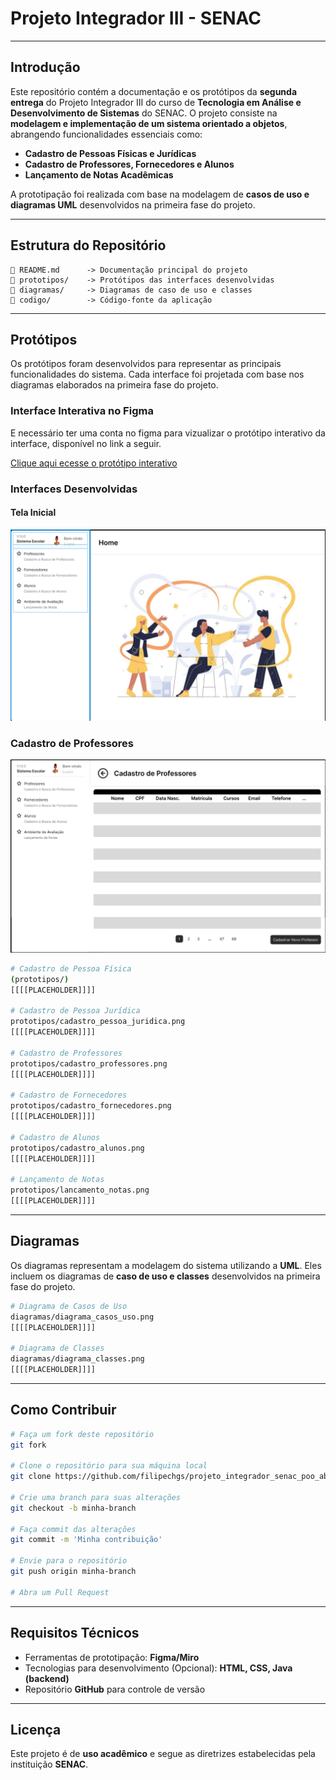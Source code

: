 # **Projeto Integrador III - SENAC**

---

## **Introdução**

Este repositório contém a documentação e os protótipos da **segunda entrega** do Projeto Integrador III do curso de **Tecnologia em Análise e Desenvolvimento de Sistemas** do SENAC. O projeto consiste na **modelagem e implementação de um sistema orientado a objetos**, abrangendo funcionalidades essenciais como:

- **Cadastro de Pessoas Físicas e Jurídicas**
- **Cadastro de Professores, Fornecedores e Alunos**
- **Lançamento de Notas Acadêmicas**

A prototipação foi realizada com base na modelagem de **casos de uso e diagramas UML** desenvolvidos na primeira fase do projeto.

---

## **Estrutura do Repositório**

```
📜 README.md      -> Documentação principal do projeto  
📁 prototipos/    -> Protótipos das interfaces desenvolvidas  
📁 diagramas/     -> Diagramas de caso de uso e classes  
📁 codigo/        -> Código-fonte da aplicação  
```

---

## **Protótipos**

Os protótipos foram desenvolvidos para representar as principais funcionalidades do sistema. Cada interface foi projetada com base nos diagramas elaborados na primeira fase do projeto.

### **Interface Interativa no Figma**
E necessário ter uma conta no figma para vizualizar o protótipo interativo da interface, disponível no link a seguir.

[Clique aqui ecesse o protótipo interativo](https://www.figma.com/proto/0FBw617EsrRqKlWKODjuj0/Sistema-Escolar?node-id=24-610&p=f&t=P17sZMwCagXx2Q1r-1&scaling=scale-down&content-scaling=fixed&page-id=0%3A1&starting-point-node-id=24%3A610https://www.figma.com/proto/0FBw617EsrRqKlWKODjuj0/Sistema-Escolar?node-id=24-610&p=f&t=P17sZMwCagXx2Q1r-1&scaling=scale-down&content-scaling=fixed&page-id=0%3A1&starting-point-node-id=24%3A610)

### **Interfaces Desenvolvidas**

#### Tela Inicial
![Tela Inicial](./prototipos/pagina-inicial.png)

### Cadastro de Professores
![Tela Inicial](./prototipos/cadastro-de-professores-0.png)

```bash
# Cadastro de Pessoa Física
(prototipos/)
[[[[PLACEHOLDER]]]]

# Cadastro de Pessoa Jurídica
prototipos/cadastro_pessoa_juridica.png
[[[[PLACEHOLDER]]]]

# Cadastro de Professores
prototipos/cadastro_professores.png
[[[[PLACEHOLDER]]]]

# Cadastro de Fornecedores
prototipos/cadastro_fornecedores.png
[[[[PLACEHOLDER]]]]

# Cadastro de Alunos
prototipos/cadastro_alunos.png
[[[[PLACEHOLDER]]]]

# Lançamento de Notas
prototipos/lancamento_notas.png
[[[[PLACEHOLDER]]]]
```

---

## **Diagramas**

Os diagramas representam a modelagem do sistema utilizando a **UML**. Eles incluem os diagramas de **caso de uso e classes** desenvolvidos na primeira fase do projeto.

```bash
# Diagrama de Casos de Uso
diagramas/diagrama_casos_uso.png
[[[[PLACEHOLDER]]]]

# Diagrama de Classes
diagramas/diagrama_classes.png
[[[[PLACEHOLDER]]]]
```

---

## **Como Contribuir**

```bash
# Faça um fork deste repositório
git fork

# Clone o repositório para sua máquina local
git clone https://github.com/filipechgs/projeto_integrador_senac_poo_abfjlv.git

# Crie uma branch para suas alterações
git checkout -b minha-branch

# Faça commit das alterações
git commit -m 'Minha contribuição'

# Envie para o repositório
git push origin minha-branch

# Abra um Pull Request
```

---

## **Requisitos Técnicos**

- Ferramentas de prototipação: **Figma/Miro**
- Tecnologias para desenvolvimento (Opcional): **HTML, CSS, Java (backend)**
- Repositório **GitHub** para controle de versão

---

## **Licença**

Este projeto é de **uso acadêmico** e segue as diretrizes estabelecidas pela instituição **SENAC**.
